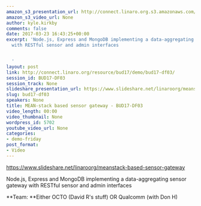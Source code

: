 ```yaml
---
amazon_s3_presentation_url: http://connect.linaro.org.s3.amazonaws.com/bud17/Presentations/BUD17-DF03.pdf
amazon_s3_video_url: None
author: kyle.kirkby
comments: false
date: 2017-03-23 16:43:25+00:00
excerpt: 'Node.js, Express and MongoDB implementing a data-aggregating sensor gateway
  with RESTful sensor and admin interfaces


  '
layout: post
link: http://connect.linaro.org/resource/bud17/demo/bud17-df03/
session_id: BUD17-DF03
session_track: None
slideshare_presentation_url: https://www.slideshare.net/linaroorg/meanstack-based-sensor-gateway
slug: bud17-df03
speakers: None
title: MEAN-stack based sensor gateway - BUD17-DF03
video_length: 00:00
video_thumbnail: None
wordpress_id: 5702
youtube_video_url: None
categories:
- demo-friday
post_format:
- Video
---
```


https://www.slideshare.net/linaroorg/meanstack-based-sensor-gateway

Node.js, Express and MongoDB implementing a data-aggregating sensor gateway with RESTful sensor and admin interfaces

**Team: **Either OCTO (David R's stuff) OR Qualcomm (with Don H)
